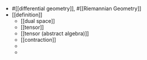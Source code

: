 - #[[differential geometry]],  #[[Riemannian Geometry]]
- [[definition]]
	- [[dual space]]
	- [[tensor]]
	- [[tensor (abstract algebra)]]
	- [[contraction]]
	-
	-
